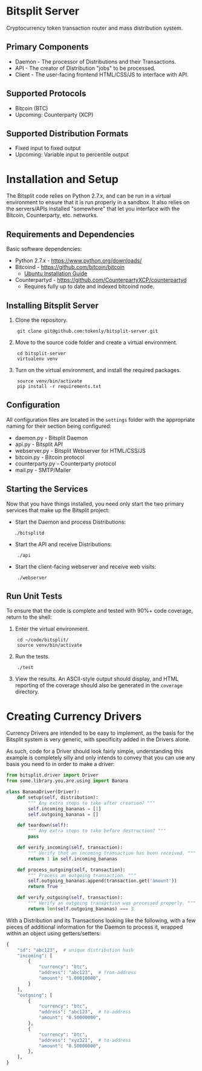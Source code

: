 Bitsplit Server
===============
Cryptocurrency token transaction router and mass distribution system.


Primary Components
------------------
* Daemon - The processor of Distributions and their Transactions.
* API - The creator of Distribution "jobs" to be processed.
* Client - The user-facing frontend HTML/CSS/JS to interface with API.


Supported Protocols
-------------------
* Bitcoin (BTC)
* Upcoming: Counterparty (XCP)


Supported Distribution Formats
------------------------------
* Fixed input to fixed output
* Upcoming: Variable input to percentile output


Installation and Setup
======================
The Bitsplit code relies on Python 2.7.x, and can be run in a virtual
environment to ensure that it is run properly in a sandbox.  It also
relies on the servers/APIs installed "somewhere" that let you interface
with the Bitcoin, Counterparty, etc. networks.


Requirements and Dependencies
-----------------------------
Basic software dependencies:

* Python 2.7.x - https://www.python.org/downloads/
* Bitcoind - https://github.com/bitcoin/bitcoin
    * [Ubuntu Installation Guide][bitcoind-ubuntu]
* Counterpartyd - https://github.com/CounterpartyXCP/counterpartyd
    * Requires fully up to date and indexed bitcoind node.


Installing Bitsplit Server
--------------------------
1. Clone the repository.
```
    git clone git@github.com:tokenly/bitsplit-server.git
```
2. Move to the source code folder and create a virtual environment.
```
    cd bitsplit-server
    virtualenv venv
```
3. Turn on the virtual environment, and install the required packages.
```
    source venv/bin/activate
    pip install -r requirements.txt
```

Configuration
-------------
All configuration files are located in the `settings` folder with the
appropriate naming for their section being configured:

* daemon.py - Bitsplit Daemon
* api.py - Bitsplit API
* webserver.py - Bitsplit Webserver for HTML/CSS/JS
* bitcoin.py - Bitcoin protocol
* counterparty.py - Counterparty protocol
* mail.py - SMTP/Mailer


Starting the Services
---------------------
Now that you have things installed, you need only start the two primary
services that make up the Bitsplit project:

* Start the Daemon and process Distributions:
```
   ./bitsplitd
```

* Start the API and receive Distributions:
```
    ./api
```

* Start the client-facing webserver and receive web visits:
```
    ./webserver
```

Run Unit Tests
--------------
To ensure that the code is complete and tested with 90%+ code coverage,
return to the shell:

1. Enter the virtual environment.
```
    cd ~/code/bitsplit/
    source venv/bin/activate
```

2. Run the tests.
```
    ./test
```
3. View the results.  An ASCII-style output should display, and HTML
   reporting of the coverage should also be generated in the `coverage`
   directory.


Creating Currency Drivers
=========================
Currency Drivers are intended to be easy to implement, as the basis for
the Bitsplit system is very generic, with specificity added in the
Drivers alone.

As such, code for a Driver should look fairly simple, understanding this
example is completely silly and only intends to convey that you can use
any basis you need to in order to make a driver:

```python
from bitsplit.driver import Driver
from some.library.you.are.using import Banana

class BananaDriver(Driver):
    def setup(self, distribution):
        """ Any extra steps to take after creation? """
        self.incoming_bananas = [1]
        self.outgoing_bananas = []

    def teardown(self):
        """ Any extra steps to take before destruction? """
        pass

    def verify_incoming(self, transaction):
        """ Verify that an incoming transaction has been received. """
        return 1 in self.incoming_bananas

    def process_outgoing(self, transaction):
        """ Process an outgoing transaction. """
        self.outgoing_bananas.append(transaction.get('amount'))
        return True

    def verify_outgoing(self, transaction):
        """ Verify an outgoing transaction was processed properly. """
        return len(self.outgoing_bananas) === 3
```

With a Distribution and its Transactions looking like the following,
with a few pieces of additional information for the Daemon to process
it, wrapped within an object using getters/setters:

```python
{
    "id": "abc123",  # unique distribution hash
    "incoming": [
        {
            "currency": "btc",
            "address": "abc123",  # from-address
            "amount": "1.00010000",
        }
    ],
    "outgoing": [
        {
            "currency": "btc",
            "address": "abc123",  # to-address
            "amount": "0.50000000",
        },
        {
            "currency": "btc",
            "address": "xyz321",  # to-address
            "amount": "0.50000000",
        },
    ],
}
```

[bitcoind-ubuntu]: http://virtuedev.com/bitcoin/guide-to-compile-install-bitcoind-on-ubuntu-12-04-using-virtualbox/
